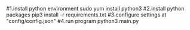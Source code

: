 #1.install python environment
sudo yum install python3
#2.install python packages
pip3 install -r requirements.txt
#3.configure settings at "config/config.json"
#4.run program
python3 main.py